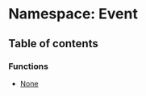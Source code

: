 # Namespace: Event

## Table of contents

### Functions

* [None](/en/auto-docs/playground-react/functions/Event.None.md)
